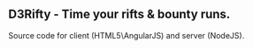 D3Rifty - Time your rifts & bounty runs.
----------------------------------------

Source code for client (HTML5\AngularJS) and server (NodeJS).